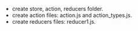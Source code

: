 * create store, action, reducers folder.
* create action files: action.js and action_types.js.
* create reducers files: reducer1.js.